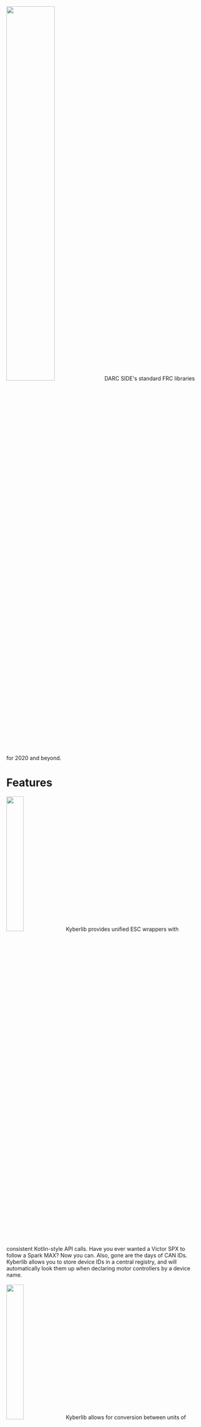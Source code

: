 <img width="50%" src="https://6502.team/img/external/kyber-dark.png">
DARC SIDE's standard FRC libraries for 2020 and beyond.



<br>

# Features

<img width="30%" src="https://6502.team/img/external/speedcontrol.png">
Kyberlib provides unified ESC wrappers with consistent Kotlin-style API calls. Have you ever wanted a Victor SPX to follow a Spark MAX? Now you can. Also, gone are the days of CAN IDs. Kyberlib allows you to store device IDs in a central registry, and will automatically look them up when declaring motor controllers by a device name.
<br><br>
<img width="30%" src="https://6502.team/img/external/unitconversion.png">
Kyberlib allows for conversion between units of distance, angle, velocity, and more. All without messy function calls. For example, 4.feet.inches => 48. It also includes some useful operators, like finding the shortest route between two angles.
<br><br>
<img width="30%" src="https://6502.team/img/external/diagnostics.png">
Your team has made it to the last tiebreaker match of finals, but when the match begins you realize that a cable for your intake wasn't plugged back in after some routine maintenance, rendering your robot unusable. With Kyberlib's diagnostic tools, you can write automated tests for mechanisms that can be executed in queue before each and every match to prevent this very scenario. It's like unit testing, but for actual hardware. The diagnostic framework is built on WPILib's command-based architecture, so writing them is already familiar.
<br><br>
<img width="30%" src="https://6502.team/img/external/ledanim.png">
Kyberlib adds a variety of animations compatible with WPILib's new AddressableLED class. Multiple animation regions on a single strip, conditional regions for behavior-driven animation, and region transparency to overlap multiple animations will make your robot shine. Literally.

## More coming soon, including
- Limelight wrapper
- Automatic WPILib motion profile regeneration

# Installation

In `build.gradle`:

- Add `maven { url 'https://jitpack.io' }` to your `repositories { ... }` block
- Add `compile 'com.github.DurhamAcademy:kyberlib:master-SNAPSHOT'` to your  `dependencies { ... }` block

`master-SNAPSHOT` will always give you the latest version, but a version number can also be specified. More information [here](https://jitpack.io/#DurhamAcademy/kyberlib/). For development, kyberlib can also be published to and used from the local Maven repository.
